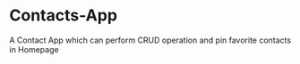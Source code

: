 # Contacts-App
A Contact App which can perform CRUD operation and pin favorite contacts in Homepage
